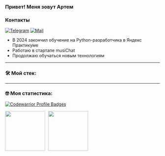 ### Привет! Меня зовут Артем

### Контакты 

[![Telegram](https://img.shields.io/badge/Telegram-orange?logo=telegram&logoColor=white)](https://t.me/berg1005) [![Mail](https://img.shields.io/badge/Email-red?logo=gmail&logoColor=white)](mailto:chigar2010@yandex.ru)


- В 2024 закончил обучение на Python-разработчика в Яндекс Практикуме
- Работаю в стартапе musiChat
- Продолжаю обучаться новым технологиям

---

### &#128736; Мой стек:
<!--
![Django](https://img.shields.io/badge/django-%2320232a.svg?style=for-the-badge&logo=django&logoColor=%2361DAFB)
![TypeScript](https://img.shields.io/badge/typescript-%23007ACC.svg?style=for-the-badge&logo=typescript&logoColor=white)
![JavaScript](https://img.shields.io/badge/javascript-%23323330.svg?style=for-the-badge&logo=javascript&logoColor=%23F7DF1E)
![Redux](https://img.shields.io/badge/redux-%23593d88.svg?style=for-the-badge&logo=redux&logoColor=white)
![CSS3](https://img.shields.io/badge/css3-%231572B6.svg?style=for-the-badge&logo=css3&logoColor=white)
![HTML5](https://img.shields.io/badge/html5-%23E34F26.svg?style=for-the-badge&logo=html5&logoColor=white)
![React Query](https://img.shields.io/badge/React%20Query-%23212121.svg?style=for-the-badge&logo=react-query&logoColor=%23FF4154)
![REST API](https://img.shields.io/badge/REST%20API-%23266999.svg?style=for-the-badge)
![SCSS](https://img.shields.io/badge/SCSS-%23CC6699.svg?style=for-the-badge&logo=sass&logoColor=white)
![Webpack](https://img.shields.io/badge/webpack-%238DD6F9.svg?style=for-the-badge&logo=webpack&logoColor=black)
![Vite](https://img.shields.io/badge/vite-%23646CFF.svg?style=for-the-badge&logo=vite&logoColor=white)
![Express.js](https://img.shields.io/badge/Express.js-%23404d59.svg?style=for-the-badge)
![Node.js](https://img.shields.io/badge/Node.js-%2343853D.svg?style=for-the-badge&logo=node.js&logoColor=white)
![MySQL](https://img.shields.io/badge/MySQL-%2300758F.svg?style=for-the-badge&logo=mysql&logoColor=white)
![MongoDB](https://img.shields.io/badge/MongoDB-%234ea94b.svg?style=for-the-badge&logo=mongodb&logoColor=white)

---

### &#127875; Интересные проекты:
- [Киноточка - платформа рекомендаций фильмов](https://github.com/timuritodev/kinotochka-frontend)<img src="https://img.shields.io/badge/ReactJS-yellow?logo=React&logoColor=white" alt="ReactJS" title="ReactJS"/> <img src="https://img.shields.io/badge/CSS3-yellow?logo=css3&logoColor=white" alt="CSS3" title="CSS3"/> <img src="https://img.shields.io/badge/HTML5-yellow?logo=html5&logoColor=white" alt="HTML5" title="HTML5"/> <img src="https://img.shields.io/badge/Redux-yellow?logo=html5&logoColor=white" alt="Redux" title="Redux"/> <img src="https://img.shields.io/badge/Typescript-yellow?logo=html5&logoColor=white" alt="Typescript" title="Typescript"/>
- [Интернет магазин (back часть)"Nemernyi-metall"](https://github.com/timuritodev/nemerniy-metall-api)<img src="https://img.shields.io/badge/ExpressJS-yellow?logo=express&logoColor=white" alt="ExpressJS" title="ExpressJS"/> <img src="https://img.shields.io/badge/MongoDB-yellow?logo=MongoDB&logoColor=white" alt="MongoDB" title="MongoDB"/>
- [Интернет магазин (front часть)"Nemernyi-metall"](https://github.com/timuritodev/nemerniy-metall)<img src="https://img.shields.io/badge/ReactJS-yellow?logo=React&logoColor=white" alt="ReactJS" title="ReactJS"/> <img src="https://img.shields.io/badge/Typescript-yellow?logo=html5&logoColor=white" alt="Typescript" title="Typescript"/> <img src="https://img.shields.io/badge/CSS3-yellow?logo=css3&logoColor=white" alt="CSS3" title="CSS3"/> <img src="https://img.shields.io/badge/HTML5-yellow?logo=html5&logoColor=white" alt="HTML5" title="HTML5"/> <img src="https://img.shields.io/badge/Redux-yellow?logo=html5&logoColor=white" alt="Redux" title="Redux"/>
- [Хакатон [Яндекс.Маркет х Яндекс.Практикум]](https://github.com/timuritodev/yandex_hackaton_pack_project)<img src="https://img.shields.io/badge/ReactJS-yellow?logo=React&logoColor=white" alt="ReactJS" title="ReactJS"/> <img src="https://img.shields.io/badge/Javascript-yellow?logo=html5&logoColor=white" alt="Javascript" title="Javascript"/> <img src="https://img.shields.io/badge/CSS3-yellow?logo=css3&logoColor=white" alt="CSS3" title="CSS3"/> <img src="https://img.shields.io/badge/HTML5-yellow?logo=html5&logoColor=white" alt="HTML5" title="HTML5"/>
- [Дипломный проект (front часть)"Movies-explorer"](https://github.com/timuritodev/movies-explorer-frontend) <img src="https://img.shields.io/badge/ReactJS-yellow?logo=React&logoColor=white" alt="ReactJS" title="ReactJS"/> <img src="https://img.shields.io/badge/CSS3-yellow?logo=css3&logoColor=white" alt="CSS3" title="CSS3"/> <img src="https://img.shields.io/badge/HTML5-yellow?logo=html5&logoColor=white" alt="HTML5" title="HTML5"/>
- [Дипломный проект (back часть)"Movies-explorer"](https://github.com/timuritodev/movies-explorer-api) <img src="https://img.shields.io/badge/ExpressJS-yellow?logo=express&logoColor=white" alt="ExpressJS" title="ExpressJS"/> <img src="https://img.shields.io/badge/MongoDB-yellow?logo=MongoDB&logoColor=white" alt="MongoDB" title="MongoDB"/>
- [Проект "Mesto"](https://github.com/timuritodev/react-mesto-api-full) <img src="https://img.shields.io/badge/ReactJS-yellow?logo=React&logoColor=white" alt="ReactJS" title="ReactJS"/> <img src="https://img.shields.io/badge/ExpressJS-yellow?logo=express&logoColor=white" alt="ExpressJS" title="ExpressJS"/> <img src="https://img.shields.io/badge/MongoDB-yellow?logo=MongoDB&logoColor=white" alt="MongoDB" title="MongoDB"/> <img src="https://img.shields.io/badge/CSS3-yellow?logo=css3&logoColor=white" alt="CSS3" title="CSS3"/> <img src="https://img.shields.io/badge/HTML5-yellow?logo=html5&logoColor=white" alt="HTML5" title="HTML5"/>
-->
---

### &#129299; Моя статистика:
[![Codewarrior Profile Badges](https://www.codewars.com/users/Berg1005/badges/large)](https://www.codewars.com/users/Berg1005)
<div>
<a href="https://github-readme-stats.vercel.app/api?username=berg96&hide=contribs&show_icons=true">
  <img  align="left" height="130" style="margin-right: 10px" src="https://github-readme-stats.vercel.app/api?username=berg96&hide=contribs&show_icons=true" />
</a>
<a href="https://github-readme-stats.vercel.app/api/top-langs/?username=berg96&layout=compact">
  <img align="left" height="130" src="https://github-readme-stats.vercel.app/api/top-langs/?username=berg96&layout=compact" />
</a>
</div>

<!--
**berg96/berg96** is a ✨ _special_ ✨ repository because its `README.md` (this file) appears on your GitHub profile.

Here are some ideas to get you started:

- 🔭 I’m currently working on ...
- 🌱 I’m currently learning ...
- 👯 I’m looking to collaborate on ...
- 🤔 I’m looking for help with ...
- 💬 Ask me about ...
- 📫 How to reach me: ...
- 😄 Pronouns: ...
- ⚡ Fun fact: ...
-->

